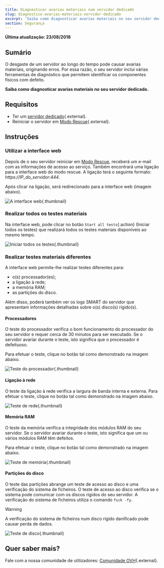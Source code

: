 ```yaml
---
title: Diagnosticar avarias materiais num servidor dedicado
slug: diagnostico-avarias-materiais-servidor-dedicado
excerpt: 'Saiba como diagnosticar avarias materiais no seu servidor dedicado'
section: Segurança
---
```


**Última atualização: 23/08/2018**

## Sumário


O desgaste de um servidor ao longo do tempo pode causar avarias materiais, originando erros. Por essa razão, o seu servidor inclui várias ferramentas de diagnóstico que permitem identificar os componentes físicos com defeito.

**Saiba como diagnosticar avarias materiais no seu servidor dedicado.**


## Requisitos

* Ter um [servidor dedicado](https://www.ovh.pt/servidores_dedicados/){.external}.
* Reiniciar o servidor em [Modo Rescue](https://docs.ovh.com/pt/dedicated/rescue_mode/){.external}.


## Instruções

### Utilizar a interface web

Depois de o seu servidor reiniciar em [Modo Rescue](https://docs.ovh.com/pt/dedicated/rescue_mode/), receberá um e-mail com as informações de acesso ao serviço. Também encontrará uma ligação para a interface web do modo rescue. A ligação terá o seguinte formato: *https://IP_do_servidor:444*.

Após clicar na ligação, será redirecionado para a interface web (imagem abaixo).

![A interface web](images/rescue-mode-04.png){.thumbnail}


### Realizar todos os testes materiais

Na interface web, pode clicar no botão `Start all tests`{.action} (Iniciar todos os testes) que realizará todos os testes materiais disponíveis ao mesmo tempo.

![Iniciar todos os testes](images/rescue-mode-042.png){.thumbnail}


### Realizar testes materiais diferentes

A interface web permite-lhe realizar testes diferentes para:

- o(s) processador(es);
- a ligação à rede;
- a memória RAM;
- as partições do disco.

Além disso, poderá também ver os logs SMART do servidor que apresentam informações detalhadas sobre o(s) disco(s) rígido(s).

 
#### Processadores

O teste do processador verifica o bom funcionamento do processador do seu servidor e requer cerca de 30 minutos para ser executado. Se o servidor avariar durante o teste, isto significa que o processador é defeituoso.

Para efetuar o teste, clique no botão tal como demonstrado na imagem abaixo.

![Teste do processador](images/processors.png){.thumbnail}

#### Ligação à rede

O teste da ligação à rede verifica a largura de banda interna e externa. Para efetuar o teste, clique no botão tal como demonstrado na imagem abaixo.

![Teste de rede](images/network-connection.png){.thumbnail}

#### Memória RAM

O teste da memória verifica a integridade dos módulos RAM do seu servidor. Se o servidor avariar durante o teste, isto significa que um ou vários módulos RAM têm defeitos.

Para efetuar o teste, clique no botão tal como demonstrado na imagem abaixo.

![Teste de memória](images/memory.png){.thumbnail}

#### Partições do disco

O teste das partições abrange um teste de acesso ao disco e uma verificação do sistema de ficheiros. O teste de acesso ao disco verifica se o sistema pode comunicar com os discos rígidos do seu servidor. A verificação do sistema de ficheiros utiliza o comando `fsck -fy`.

> [!warning]
>
> A verificação do sistema de ficheiros num disco rígido danificado pode causar perda de dados.
>

![Teste de disco](images/partitions.png){.thumbnail}

## Quer saber mais?

Fale com a nossa comunidade de utilizadores: [Comunidade OVH](https://community.ovh.com/en/){.external}.